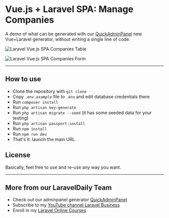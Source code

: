 # Vue.js + Laravel SPA: Manage Companies

A demo of what can be generated with our [QuickAdminPanel](https://quickadminpanel.com) new Vue+Laravel generator, without writing a single line of code.

![Laravel Vue.js SPA Companies Table](https://quickadminpanel.com/blog/wp-content/uploads/2020/09/Screen-Shot-2020-09-20-at-9.09.11-AM.png)

![Laravel Vue.js SPA Companies Form](https://quickadminpanel.com/blog/wp-content/uploads/2020/09/Screen-Shot-2020-09-20-at-9.09.03-AM.png)


- - - - -

## How to use

- Clone the repository with `git clone`
- Copy `.env.example` file to `.env` and edit database credentials there
- Run `composer install`
- Run `php artisan key:generate`
- Run `php artisan migrate --seed` (it has some seeded data for your testing)
- Run `php artisan passport:install`
- Run `npm install`
- Run `npm run dev`
- That's it: launch the main URL. 


## License

Basically, feel free to use and re-use any way you want.

---

## More from our LaravelDaily Team

- Check out our adminpanel generator [QuickAdminPanel](https://quickadminpanel.com)
- Subscribe to my [YouTube channel Laravel Business](https://www.youtube.com/channel/UCTuplgOBi6tJIlesIboymGA)
- Enroll in my [Laravel Online Courses](https://laraveldaily.teachable.com/)
